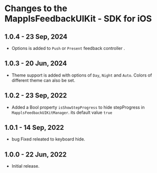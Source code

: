 # Changes to the MapplsFeedbackUIKit - SDK for iOS

## 1.0.4 - 23 Sep, 2024

- Options is added to `Push` or `Present` feedback controller .

## 1.0.3 - 20 Jun, 2024

- Theme support is added with options of `Day`, `Night` and `Auto`. Colors of different theme can also be set.

## 1.0.2 - 23 Sep, 2022

- Added a Bool property `isShowStepProgress` to hide stepProgress in `MapplsFeedbackUIKitManager`. its default value `true`

## 1.0.1 - 14 Sep, 2022

- bug Fixed releated to keyboard hide.

## 1.0.0 - 22 Jun, 2022

- Initial release.
